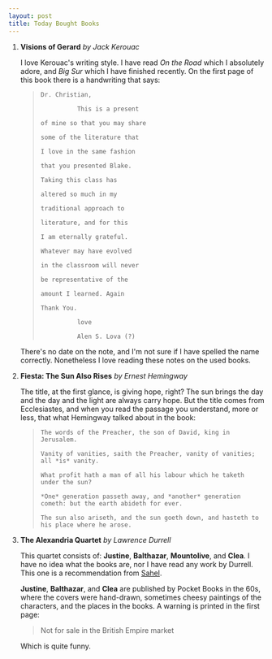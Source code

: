 ```yaml
---
layout: post
title: Today Bought Books
---
```


1. **Visions of Gerard** *by Jack Kerouac*

    I love Kerouac's writing style. I have read *On the Road* which I absolutely adore, and *Big Sur* which I have
    finished recently. On the first page of this book there is a handwriting that says:

    >     Dr. Christian,
    >
    >               This is a present
    >
    >     of mine so that you may share
    >
    >     some of the literature that
    >
    >     I love in the same fashion
    >
    >     that you presented Blake.
    >
    >     Taking this class has
    >
    >     altered so much in my
    >
    >     traditional approach to
    >
    >     literature, and for this
    >
    >     I am eternally grateful.
    >
    >     Whatever may have evolved
    >
    >     in the classroom will never
    >
    >     be representative of the
    >
    >     amount I learned. Again
    >
    >     Thank You.
    >
    >               love
    >
    >               Alen S. Lova (?)

    There's no date on the note, and I'm not sure if I have spelled the name correctly.
    Nonetheless I love reading these notes on the used books.

2. **Fiesta: The Sun Also Rises** *by Ernest Hemingway*

    The title, at the first glance, is giving hope, right? The sun brings the day and the day
    and the light are always carry hope. But the title comes from Ecclesiastes, and when you read the passage
    you understand, more or less, that what Hemingway talked about in the book:

    >     The words of the Preacher, the son of David, king in Jerusalem.
    >
    >     Vanity of vanities, saith the Preacher, vanity of vanities; all *is* vanity.
    >
    >     What profit hath a man of all his labour which he taketh under the sun?
    >
    >     *One* generation passeth away, and *another* generation cometh: but the earth abideth for ever.
    >
    >     The sun also ariseth, and the sun goeth down, and hasteth to his place where he arose.

3. **The Alexandria Quartet** *by Lawrence Durrell*

    This quartet consists of: **Justine**, **Balthazar**, **Mountolive**, and **Clea**.
    I have no idea what the books are, nor I have read any work by Durrell. This one
    is a recommendation from [Sahel](https://www.instagram.com/sahelsworld/).

    **Justine**, **Balthazar**, and **Clea** are published by Pocket Books in the 60s, where the covers were
    hand-drawn, sometimes cheesy paintings of the characters, and the places in the books. A warning is printed
    in the first page: 

    > Not for sale in the British Empire market

    Which is quite funny.
